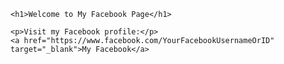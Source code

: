 <!DOCTYPE html>
<html lang="en">
<head>
    <meta charset="UTF-8">
    <meta name="viewport" content="width=device-width, initial-scale=1.0">
    <title>My Facebook Page</title>
</head>
<body>

    <h1>Welcome to My Facebook Page</h1>

    <p>Visit my Facebook profile:</p>
    <a href="https://www.facebook.com/YourFacebookUsernameOrID" target="_blank">My Facebook</a>

</body>
</html>
